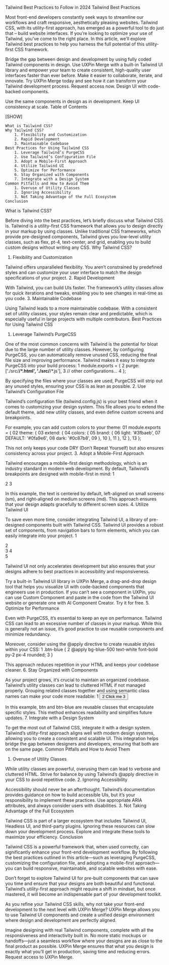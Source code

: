 Tailwind Best Practices to Follow in 2024
Tailwind Best Practices

Most front-end developers constantly seek ways to streamline our workflows and craft responsive, aesthetically pleasing websites. Tailwind CSS, with its utility-first approach, has emerged as a powerful tool to do just that – build website interfaces. If you’re looking to optimize your use of Tailwind, you’ve come to the right place. In this article, we’ll explore Tailwind best practices to help you harness the full potential of this utility-first CSS framework.

Bridge the gap between design and development by using fully coded Tailwind components in design. Use UXPin Merge with a built-in Tailwind UI library and empower your team to create consistent, high-quality user interfaces faster than ever before. Make it easier to collaborate, iterate, and innovate. Try UXPin Merge today and see how it can transform your Tailwind development process. Request access now.
Design UI with code-backed components.

Use the same components in design as in development. Keep UI consistency at scale.
Table of Contents

[SHOW]

    What is Tailwind CSS?
    Why Tailwind CSS?
        1. Flexibility and Customization
        2. Rapid Development
        3. Maintainable Codebase
    Best Practices for Using Tailwind CSS
        1. Leverage Tailwind’s PurgeCSS
        2. Use Tailwind’s Configuration File
        3. Adopt a Mobile-First Approach
        4. Utilize Tailwind UI
        5. Optimize for Performance
        6. Stay Organized with Components
        7. Integrate with a Design System
    Common Pitfalls and How to Avoid Them
        1. Overuse of Utility Classes
        2. Ignoring Accessibility
        3. Not Taking Advantage of the Full Ecosystem
    Conclusion

What is Tailwind CSS?

Before diving into the best practices, let’s briefly discuss what Tailwind CSS is. Tailwind is a utility-first CSS framework that allows you to design directly in your markup by using classes. Unlike traditional CSS frameworks, which provide pre-designed components, Tailwind gives you low-level utility classes, such as flex, pt-4, text-center, and grid, enabling you to build custom designs without writing any CSS.
Why Tailwind CSS?
1. Flexibility and Customization

Tailwind offers unparalleled flexibility. You aren’t constrained by predefined styles and can customize your user interface to match the design specifications of your project.
2. Rapid Development

With Tailwind, you can build UIs faster. The framework’s utility classes allow for quick iterations and tweaks, enabling you to see changes in real-time as you code.
3. Maintainable Codebase

Using Tailwind leads to a more maintainable codebase. With a consistent set of utility classes, your styles remain clear and predictable, which is especially useful in large projects with multiple contributors.
Best Practices for Using Tailwind CSS
1. Leverage Tailwind’s PurgeCSS

One of the most common concerns with Tailwind is the potential for bloat due to the large number of utility classes. However, by configuring PurgeCSS, you can automatically remove unused CSS, reducing the final file size and improving performance. Tailwind makes it easy to integrate PurgeCSS into your build process:
1
	module.exports = {
2
	  purge: ['./src/**/*.html', './src/**/*.js'],
3
	  // other configurations...
4
	};

By specifying the files where your classes are used, PurgeCSS will strip out any unused styles, ensuring your CSS is as lean as possible.
2. Use Tailwind’s Configuration File

Tailwind’s configuration file (tailwind.config.js) is your best friend when it comes to customizing your design system. This file allows you to extend the default theme, add new utility classes, and even define custom screens and breakpoints.

For example, you can add custom colors to your theme:
01
	module.exports = {
02
	  theme: {
03
	    extend: {
04
	      colors: {
05
	        brand: {
06
	          light: '#3fbaeb',
07
	          DEFAULT: '#0fa9e6',
08
	          dark: '#0c87b8',
09
	        },
10
	      },
11
	    },
12
	  },
13
	};

This not only keeps your code DRY (Don’t Repeat Yourself) but also ensures consistency across your project.
3. Adopt a Mobile-First Approach

Tailwind encourages a mobile-first design methodology, which is an industry standard in modern web development. By default, Tailwind’s breakpoints are designed with mobile-first in mind:
1
	<div class="text-center sm:text-left md:text-right">
2
	  <!-- Your content here -->
3
	</div>

In this example, the text is centered by default, left-aligned on small screens (sm), and right-aligned on medium screens (md). This approach ensures that your design adapts gracefully to different screen sizes.
4. Utilize Tailwind UI

To save even more time, consider integrating Tailwind UI, a library of pre-designed components built with Tailwind CSS. Tailwind UI provides a robust set of components, from navigation bars to form elements, which you can easily integrate into your project.
1
	<div class="bg-gray-50">
2
	  <div class="max-w-7xl mx-auto p-4 sm:p-6 lg:p-8">
3
	    <!-- Tailwind UI component here -->
4
	  </div>
5
	</div>

Tailwind UI not only accelerates development but also ensures that your designs adhere to best practices in accessibility and responsiveness.

Try a built-in Tailwind UI library in UXPin Merge, a drag-and-drop design tool that helps you visualize UI with code-backed components that engineers use in production. If you can’t see a component in UXPin, you can use Custom Component and paste in the code from the Tailwind UI website or generate one with AI Component Creator. Try it for free. 
5. Optimize for Performance

Even with PurgeCSS, it’s essential to keep an eye on performance. Tailwind CSS can lead to an excessive number of classes in your markup. While this is generally not an issue, it’s good practice to use reusable components and minimize redundancy.

Moreover, consider using the @apply directive to create reusable styles within your CSS:
1
	.btn-blue {
2
	  @apply bg-blue-500 text-white font-bold py-2 px-4 rounded;
3
	}

This approach reduces repetition in your HTML and keeps your codebase cleaner.
6. Stay Organized with Components

As your project grows, it’s crucial to maintain an organized codebase. Tailwind’s utility classes can lead to cluttered HTML if not managed properly. Grouping related classes together and using semantic class names can make your code more readable:
1
	<button class="btn btn-blue">
2
	  Click me
3
	</button>

In this example, btn and btn-blue are reusable classes that encapsulate specific styles. This method enhances readability and simplifies future updates.
7. Integrate with a Design System

To get the most out of Tailwind CSS, integrate it with a design system. Tailwind’s utility-first approach aligns well with modern design systems, allowing you to create a consistent and scalable UI. This integration helps bridge the gap between designers and developers, ensuring that both are on the same page.
Common Pitfalls and How to Avoid Them
1. Overuse of Utility Classes

While utility classes are powerful, overusing them can lead to verbose and cluttered HTML. Strive for balance by using Tailwind’s @apply directive in your CSS to avoid repetitive code.
2. Ignoring Accessibility

Accessibility should never be an afterthought. Tailwind’s documentation provides guidance on how to build accessible UIs, but it’s your responsibility to implement these practices. Use appropriate ARIA attributes, and always consider users with disabilities.
3. Not Taking Advantage of the Full Ecosystem

Tailwind CSS is part of a larger ecosystem that includes Tailwind UI, Headless UI, and third-party plugins. Ignoring these resources can slow down your development process. Explore and integrate these tools to maximize your efficiency.
Conclusion

Tailwind CSS is a powerful framework that, when used correctly, can significantly enhance your front-end development workflow. By following the best practices outlined in this article—such as leveraging PurgeCSS, customizing the configuration file, and adopting a mobile-first approach—you can build responsive, maintainable, and scalable websites with ease.

Don’t forget to explore Tailwind UI for pre-built components that can save you time and ensure that your designs are both beautiful and functional. Tailwind’s utility-first approach might require a shift in mindset, but once mastered, it will become an indispensable part of your development toolkit.

As you refine your Tailwind CSS skills, why not take your front-end development to the next level with UXPin Merge? UXPin Merge allows you to use Tailwind UI components and create a unified design environment where design and development are perfectly aligned.

Imagine designing with real Tailwind components, complete with all the responsiveness and interactivity built in. No more static mockups or handoffs—just a seamless workflow where your designs are as close to the final product as possible. UXPin Merge ensures that what you design is exactly what you’ll get in production, saving time and reducing errors. Request access to UXPin Merge.